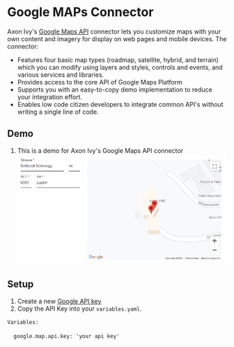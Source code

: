 # Google MAPs Connector
Axon Ivy's [Google Maps API](https://developers.google.com/maps/documentation/javascript/overview)
connector lets you customize maps with your own content and imagery for display
on web pages and mobile devices. The connector:

- Features four basic map types (roadmap, satellite, hybrid, and terrain) which
  you can modify using layers and styles, controls and events, and various
  services and libraries.
- Provides access to the core API of Google Maps Platform
- Supports you with an easy-to-copy demo implementation to reduce your
  integration effort.
- Enables low code citizen developers to integrate common API's without writing
  a single line of code.

## Demo

1. This is a demo for Axon Ivy's Google Maps API connector
![Document Generation](images/example.png)

## Setup

1. Create a new [Google API key](https://developers.google.com/maps/documentation/javascript/get-api-key#creating-api-keys)
2. Copy the API Key into your `variables.yaml`.

```
Variables:

  google.map.api.key: 'your api key'
```
